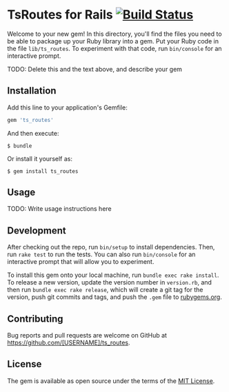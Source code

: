 # TsRoutes for Rails [![Build Status](https://travis-ci.org/bitjourney/ts_routes-rails.svg?branch=master)](https://travis-ci.org/bitjourney/ts_routes-rails)

Welcome to your new gem! In this directory, you'll find the files you need to be able to package up your Ruby library into a gem. Put your Ruby code in the file `lib/ts_routes`. To experiment with that code, run `bin/console` for an interactive prompt.

TODO: Delete this and the text above, and describe your gem

## Installation

Add this line to your application's Gemfile:

```ruby
gem 'ts_routes'
```

And then execute:

    $ bundle

Or install it yourself as:

    $ gem install ts_routes

## Usage

TODO: Write usage instructions here

## Development

After checking out the repo, run `bin/setup` to install dependencies. Then, run `rake test` to run the tests. You can also run `bin/console` for an interactive prompt that will allow you to experiment.

To install this gem onto your local machine, run `bundle exec rake install`. To release a new version, update the version number in `version.rb`, and then run `bundle exec rake release`, which will create a git tag for the version, push git commits and tags, and push the `.gem` file to [rubygems.org](https://rubygems.org).

## Contributing

Bug reports and pull requests are welcome on GitHub at https://github.com/[USERNAME]/ts_routes.

## License

The gem is available as open source under the terms of the [MIT License](http://opensource.org/licenses/MIT).
